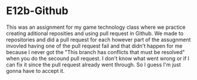 # E12b-Github

This was an assignment for my game technology class where we practice creating aditional reposities and using pull request in Github. We made to repositories and did a pull request for each however part of the assugnment invovled having one of the pull request fail and that didn't happen for me because I never got the "This branch has conflicts that must be resolved" when you do the secound pull request. I don't know what went wrong or if I can fix it since the pull request already went through. So I guess I'm just gonna have to accept it.
